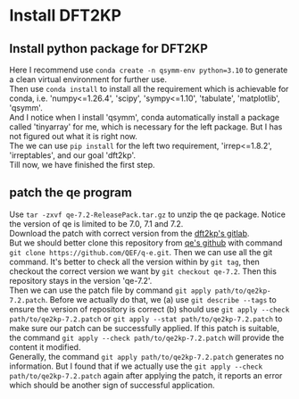 # Install DFT2KP
## Install python package for DFT2KP
Here I recommend use `conda create -n qsymm-env python=3.10` to generate a clean virtual environment for further use.  
Then use `conda install` to install all the requirement which is achievable for conda, i.e.     'numpy<=1.26.4', 'scipy', 'sympy<=1.10', 'tabulate', 'matplotlib', 'qsymm'.  
And I notice when I install 'qsymm', conda automatically install a package called 'tinyarray' for me, which is necessary for the left package. But I has not figured out what it is right now.  
The we can use `pip install` for the left two requirement, 'irrep<=1.8.2', 'irreptables', and our goal 'dft2kp'.  
Till now, we have finished the first step.
## patch the qe program
Use `tar -zxvf qe-7.2-ReleasePack.tar.gz` to unzip the qe package. Notice the version of qe is limited to be 7.0, 7.1 and 7.2.  
Download the patch with correct version from the [dft2kp's gitlab](https://gitlab.com/dft2kp/dft2kp/-/tree/main/patch?ref_type=heads).  
But we should better clone this repository from [qe's github](https://github.com/QEF/q-e) with command `git clone https://github.com/QEF/q-e.git`. Then we can use all the git command. It's better to check all the version within by `git tag`, then checkout the correct version we want by `git checkout qe-7.2`. Then this repository stays in the version 'qe-7.2'.  
Then we can use the patch file by command `git apply path/to/qe2kp-7.2.patch`. Before we actually do that, we (a) use `git describe --tags` to ensure the version of repository is correct (b) should use `git apply --check path/to/qe2kp-7.2.patch` or `git apply --stat path/to/qe2kp-7.2.patch` to make sure our patch can be successfully applied. If this patch is suitable, the command `git apply --check path/to/qe2kp-7.2.patch` will provide the content it modified.  
Generally, the command `git apply path/to/qe2kp-7.2.patch` generates no information. But I found that if we actually use the  `git apply --check path/to/qe2kp-7.2.patch` again after applying the patch, it reports an error which should be another sign of successful application.
